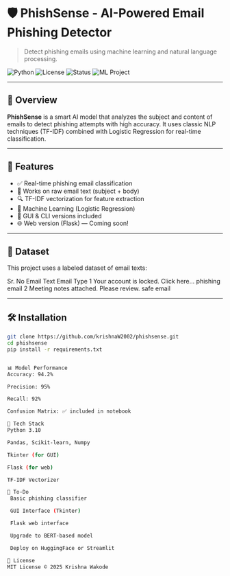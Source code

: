 # 🛡️ PhishSense - AI-Powered Email Phishing Detector

> Detect phishing emails using machine learning and natural language processing.

![Python](https://img.shields.io/badge/Python-3.10-blue?style=flat&logo=python)
![License](https://img.shields.io/badge/License-MIT-green.svg)
![Status](https://img.shields.io/badge/Status-Active-blue)
![ML Project](https://img.shields.io/badge/Project-Type%3A%20ML-lightgrey)

---

## 🚀 Overview

**PhishSense** is a smart AI model that analyzes the subject and content of emails to detect phishing attempts with high accuracy. It uses classic NLP techniques (TF-IDF) combined with Logistic Regression for real-time classification.

---

## 🧠 Features

- ✅ Real-time phishing email classification
- 🧾 Works on raw email text (subject + body)
- 🔍 TF-IDF vectorization for feature extraction
- 🤖 Machine Learning (Logistic Regression)
- 🧪 GUI & CLI versions included
- 🌐 Web version (Flask) — Coming soon!

---

## 📁 Dataset

This project uses a labeled dataset of email texts:


Sr. No	Email Text	Email Type
1	Your account is locked. Click here...	phishing email
2	Meeting notes attached. Please review.	safe email


---

## 🛠️ Installation

```bash
git clone https://github.com/krishnaW2002/phishsense.git
cd phishsense
pip install -r requirements.txt


📊 Model Performance
Accuracy: 94.2%

Precision: 95%

Recall: 92%

Confusion Matrix: ✅ included in notebook

🤖 Tech Stack
Python 3.10

Pandas, Scikit-learn, Numpy

Tkinter (for GUI)

Flask (for web)

TF-IDF Vectorizer

📌 To-Do
 Basic phishing classifier

 GUI Interface (Tkinter)

 Flask web interface 

 Upgrade to BERT-based model

 Deploy on HuggingFace or Streamlit

📄 License
MIT License © 2025 Krishna Wakode
